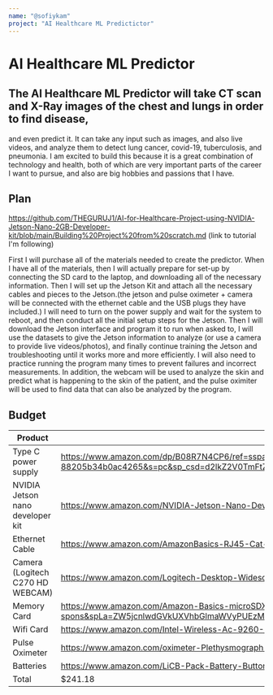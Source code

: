 ```yaml
---
name: "@sofiykam"
project: "AI Healthcare ML Predictictor"
---
```


# AI Healthcare ML Predictor

## The AI Healthcare ML Predictor will take CT scan and X-Ray images of the chest and lungs in order to find disease, 
and even predict it. It can take any input such as images, and also live videos, and analyze them to detect lung cancer, 
covid-19, tuberculosis, and pneumonia. I am excited to build this because it is a great combination of technology and health, 
both of which are very important parts of the career I want to pursue, and also are big hobbies and passions that I have. 


## Plan

https://github.com/THEGURUJ1/AI-for-Healthcare-Project-using-NVIDIA-Jetson-Nano-2GB-Developer-kit/blob/main/Building%20Project%20from%20scratch.md
(link to tutorial I'm following)

First I will purchase all of the materials needed to create the predictor. 
When I have all of the materials, then I will actually prepare for set-up by connecting the SD card to the laptop, 
and downloading all of the necessary information. Then I will set up the Jetson Kit and attach all the necessary 
cables and pieces to the Jetson.(the jetson and pulse oximeter + camera will be connected with the ethernet cable and the USB plugs they have included.)
I will need to turn on the power supply and wait for the system to reboot, and then conduct 
all the initial setup steps for the Jetson. Then I will download the Jetson interface and program it to run when asked to, 
I will use the datasets to give the Jetson information to analyze (or use a camera to provide live videos/photos), 
and finally continue training the Jetson and troubleshooting until it works more and more efficiently. I will 
also need to practice running the program many times to prevent failures and incorrect measurements. In addition, the webcam 
will be used to analyze the skin and predict what is happening to the skin of the patient, 
and the pulse oximiter will be used to find data that can also be analyzed by the program. 

## Budget

| Product         | Supplier/Link                         | Cost   |
| --------------- | ------------------------------------- | ------ |
| Type C power supply   | https://www.amazon.com/dp/B08R7N4CP6/ref=sspa_dk_detail_3psc=1&pd_rd_i=B08R7N4CP6&pd_rd_w=MF4j6&contentid=amzn1.sym.dd2c6db76626-466d-bf04-9570e69a7df0&pf_rd_p=dd2c6db7-6626-466d-bf04-9570e69a7df0&pf_rd_r=N1XSQFM38F0KSV7X9CQ7&pd_rd_wg=x2yBP&pd_rd_r=27a3942d-ac16-4539-88205b34b0ac4265&s=pc&sp_csd=d2lkZ2V0TmFtZT1zcF9kZXRhaWxfdGhlbWF0aWM&spLa=ZW5jcnlwdGVkUXVhbGlmaWVyPUEyRjNTN1pENDc1UDRJJmVuY3J5cHRlZElkPUEwMTA3OTA5MjJOQ01QRUNTQk45RyZlbmNyeXB0ZWRBZElkPUEwMjg0MjM4MVY3TjJMNlA4V1NIQSZ3aWRnZXROYW1lPXNwX2RldGFpbF90aGVtYXRpYyZhY3Rpb249Y2xpY2tSZWRpcmVjdCZkb05vdExvZ0NsaWNrPXRydWU | $8.59  |
| NVIDIA Jetson nano developer kit | https://www.amazon.com/NVIDIA-Jetson-Nano-Developer-945-13450-0000-100/dp/B084DSDDLT/ref=sr_1_2crid=35M189S5Q9LT3&keywords=nvidia+jetson+nano+developer+kit+2gb&qid=1672350344&sprefix=nvidia+jetson+nano+developer+kit+2gb%2Caps%2C133&sr=8-2  | $149.00 |
| Ethernet Cable |https://www.amazon.com/AmazonBasics-RJ45-Cat-6-Ethernet-Patch-Cable-25-Feet-7-6-Meters/dp/B00N2VIWPY/ref=sr_1_3?crid=3G4N4R2JV0HAO&keywords=ethernet%2Bcable&qid=1672351370&sprefix=ethernet%2Bcable%2Caps%2C109&sr=8-3&th=1| $6.50|
| Camera (Logitech C270 HD WEBCAM) | https://www.amazon.com/Logitech-Desktop-Widescreen-Calling-Recording/dp/B004FHO5Y6/ref=sr_1_1?crid=29DTQJIO6B0YV&keywords=Camera%2B(Logitech%2BC270%2BHD%2BWEBCAM)&qid=1672351499&sprefix=camera%2Blogitech%2Bc270%2Bhd%2Bwebcam%2B%2Caps%2C103&sr=8-1&th=1| $24.99|
| Memory Card | https://www.amazon.com/Amazon-Basics-microSDXC-Memory-Adapter/dp/B08TJRVWV1/ref=sr_1_1_sspa?crid=FUSLKI6K20T7&keywords=memory%2Bcard&qid=1672351539&sprefix=memory%2Bcard%2Caps%2C113&sr=8-1-spons&spLa=ZW5jcnlwdGVkUXVhbGlmaWVyPUEzM1lOMklNUUxVRTBaJmVuY3J5cHRlZElkPUEwMjY2NDQxNFlBSU5VWllRQVhJJmVuY3J5cHRlZEFkSWQ9QTA2Njg3NDYzM1dDMk5KQ0QyMEJZJndpZGdldE5hbWU9c3BfYXRmJmFjdGlvbj1jbGlja1JlZGlyZWN0JmRvTm90TG9nQ2xpY2s9dHJ1ZQ&th=1| $13.77|
|Wifi Card| https://www.amazon.com/Intel-Wireless-Ac-9260-2230-Gigabit/dp/B079QH5KW1/ref=sr_1_3?crid=2A4SQN5GIWXPM&keywords=wifi+card+intel+9260&qid=1672425982&sprefix=wifi+card+intel+9260%2Caps%2C125&sr=8-3| $13.35|
|Pulse Oximeter| https://www.amazon.com/oximeter-Plethysmograph-Perfusion-portable-included/dp/B09XBC9MN3/ref=sr_1_24?keywords=pulse+oximeter+finger&qid=1672426825&sr=8-24| $19.99|
|Batteries| https://www.amazon.com/LiCB-Pack-Battery-Button-Batteries/dp/B085TBTNMC/ref=sr_1_5?crid=2XYF461OJBIUV&keywords=batteries&qid=1672427096&refinements=p_36%3A-600&rnid=386636011&sprefix=batterie%2Caps%2C121&sr=8-5&th=1| $4.99|
| Total | $241.18 |
